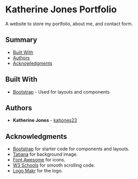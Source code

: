 # Katherine Jones Portfolio

A website to store my portfolio, about me, and contact form.

## Summary

- [Built With](#built-with)
- [Authors](#authors)
- [Acknowledgments](#acknowledgments)

## Built With

* [Bootstrap](https://getbootstrap.com/) - Used for layouts and components

## Authors

* **Katherine Jones** - [katjones23](https://github.com/katjones23)

## Acknowledgments

* [Bootstrap](https://getbootstrap.com/) for starter code for components and layouts.
* [Tatiana](https://www.pexels.com/@tatiana-18128) for background image.
* [Font Awesome](https://fontawesome.com/) for icons.
* [W3 Schools](https://www.w3schools.com/howto/howto_css_smooth_scroll.asp#section1) for smooth scrolling code.
* [Logo Makr](https://logomakr.com/) for the logo.